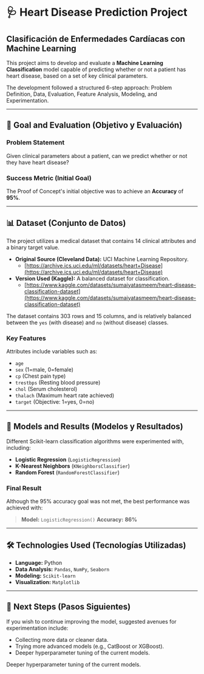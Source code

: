 # 🩺 Heart Disease Prediction Project

## Clasificación de Enfermedades Cardíacas con Machine Learning

This project aims to develop and evaluate a **Machine Learning Classification** model capable of predicting whether or not a patient has heart disease, based on a set of key clinical parameters.

The development followed a structured 6-step approach: Problem Definition, Data, Evaluation, Feature Analysis, Modeling, and Experimentation.

---

## 🎯 Goal and Evaluation (Objetivo y Evaluación)

### Problem Statement
Given clinical parameters about a patient, can we predict whether or not they have heart disease?

### Success Metric (Initial Goal)
The Proof of Concept's initial objective was to achieve an **Accuracy** of **95%**.

---

## 📊 Dataset (Conjunto de Datos)

The project utilizes a medical dataset that contains 14 clinical attributes and a binary target value.

* **Original Source (Cleveland Data):** UCI Machine Learning Repository.
    * [https://archive.ics.uci.edu/ml/datasets/heart+Disease](https://archive.ics.uci.edu/ml/datasets/heart+Disease)
* **Version Used (Kaggle):** A balanced dataset for classification.
    * [https://www.kaggle.com/datasets/sumaiyatasmeem/heart-disease-classification-dataset](https://www.kaggle.com/datasets/sumaiyatasmeem/heart-disease-classification-dataset)

The dataset contains 303 rows and 15 columns, and is relatively balanced between the `yes` (with disease) and `no` (without disease) classes.

### Key Features
Attributes include variables such as:
* `age`
* `sex` (1=male, 0=female)
* `cp` (Chest pain type)
* `trestbps` (Resting blood pressure)
* `chol` (Serum cholesterol)
* `thalach` (Maximum heart rate achieved)
* `target` (Objective: 1=yes, 0=no)

---

## 🧠 Models and Results (Modelos y Resultados)

Different Scikit-learn classification algorithms were experimented with, including:

* **Logistic Regression** (`LogisticRegression`)
* **K-Nearest Neighbors** (`KNeighborsClassifier`)
* **Random Forest** (`RandomForestClassifier`)

### Final Result
Although the 95% accuracy goal was not met, the best performance was achieved with:

> **Model:** `LogisticRegression()`
> **Accuracy:** **86%**

---

## 🛠️ Technologies Used (Tecnologías Utilizadas)

* **Language:** Python
* **Data Analysis:** `Pandas`, `NumPy`, `Seaborn`
* **Modeling:** `Scikit-learn`
* **Visualization:** `Matplotlib`

---

## 📝 Next Steps (Pasos Siguientes)

If you wish to continue improving the model, suggested avenues for experimentation include:
* Collecting more data or cleaner data.
* Trying more advanced models (e.g., CatBoost or XGBoost).
* Deeper hyperparameter tuning of the current models.

Deeper hyperparameter tuning of the current models.
